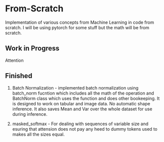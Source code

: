 # From-Scratch
Implementation of various concepts from Machine Learning in code from scratch. I will be using pytorch for some stuff but the math will be from scratch.

## Work in Progress
Attention 

## Finished
1. Batch Normalization - implemented batch normalization using batch_norm fucntion which includes all the math of the operation and BatchNorm class which uses the function and does other bookeeping. It is designed to work on tabular and image data. No automatic shape inference. It also saves Mean and Var over the whole dataset for use during inference.

2. masked_softmax - For dealing with sequences of variable size and esuring that attension does not pay any heed to dummy tokens used to makes all the sizes equal. 
